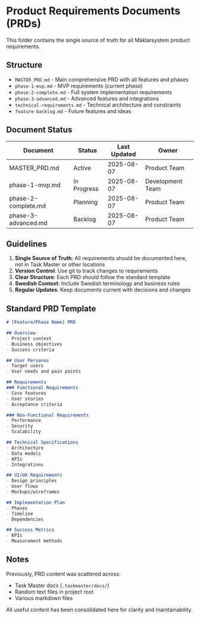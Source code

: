 # Product Requirements Documents (PRDs)

This folder contains the single source of truth for all Mäklarsystem product requirements.

## Structure

- `MASTER_PRD.md` - Main comprehensive PRD with all features and phases
- `phase-1-mvp.md` - MVP requirements (current phase)
- `phase-2-complete.md` - Full system implementation requirements
- `phase-3-advanced.md` - Advanced features and integrations
- `technical-requirements.md` - Technical architecture and constraints
- `feature-backlog.md` - Future features and ideas

## Document Status

| Document | Status | Last Updated | Owner |
|----------|--------|--------------|-------|
| MASTER_PRD.md | Active | 2025-08-07 | Product Team |
| phase-1-mvp.md | In Progress | 2025-08-07 | Development Team |
| phase-2-complete.md | Planning | 2025-08-07 | Product Team |
| phase-3-advanced.md | Backlog | 2025-08-07 | Product Team |

## Guidelines

1. **Single Source of Truth**: All requirements should be documented here, not in Task Master or other locations
2. **Version Control**: Use git to track changes to requirements
3. **Clear Structure**: Each PRD should follow the standard template
4. **Swedish Context**: Include Swedish terminology and business rules
5. **Regular Updates**: Keep documents current with decisions and changes

## Standard PRD Template

```markdown
# [Feature/Phase Name] PRD

## Overview
- Project context
- Business objectives
- Success criteria

## User Personas
- Target users
- User needs and pain points

## Requirements
### Functional Requirements
- Core features
- User stories
- Acceptance criteria

### Non-Functional Requirements
- Performance
- Security
- Scalability

## Technical Specifications
- Architecture
- Data models
- APIs
- Integrations

## UI/UX Requirements
- Design principles
- User flows
- Mockups/wireframes

## Implementation Plan
- Phases
- Timeline
- Dependencies

## Success Metrics
- KPIs
- Measurement methods
```

## Notes

Previously, PRD content was scattered across:
- Task Master docs (`.taskmaster/docs/`)
- Random text files in project root
- Various markdown files

All useful content has been consolidated here for clarity and maintainability.